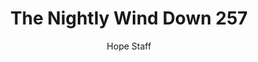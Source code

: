 ---
image: /assets/img/nwd/257_nwd_psalm_16_11_a_niv.png
title: The Nightly Wind Down 257
categories:
  - The Nightly Wind Down
author: Hope Staff
notes: The Nightly Wind Down 257
embed: >-
  EMBED_GOES_HERE
transcript: >-
  SOME LINES OF TEXT START HERE
---